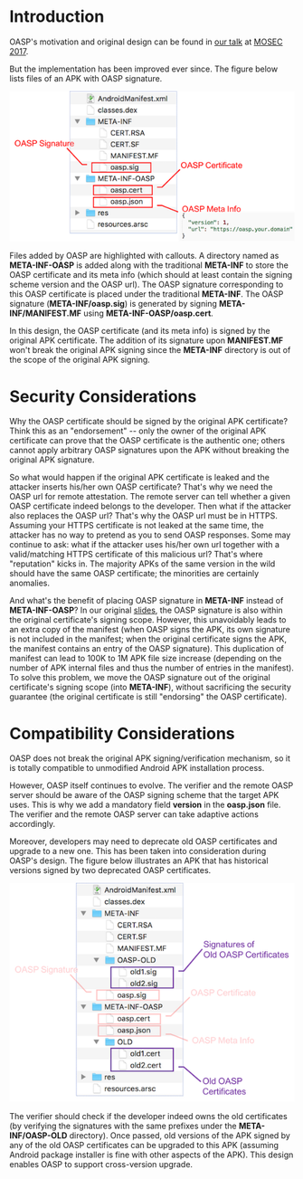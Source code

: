 # Introduction

OASP's motivation and original design can be found in [our talk](mosec17.pdf) at [MOSEC 2017](http://mosec.org).

But the implementation has been improved ever since. The figure below lists files of an APK with OASP signature.

![OASPNormal](oasp_normal.png)

Files added by OASP are highlighted with callouts. A directory named as **META-INF-OASP** is added along with the traditional **META-INF** to store the OASP certificate and its meta info (which should at least contain the signing scheme version and the OASP url). The OASP signature corresponding to this OASP certificate is placed under the traditional **META-INF**. The OASP signature (**META-INF/oasp.sig**) is generated by signing **META-INF/MANIFEST.MF** using **META-INF-OASP/oasp.cert**.

In this design, the OASP certificate (and its meta info) is signed by the original APK certificate. The addition of its signature upon **MANIFEST.MF** won't break the original APK signing since the **META-INF** directory is out of the scope of the original APK signing.

# Security Considerations

Why the OASP certificate should be signed by the original APK certificate? Think this as an "endorsement" -- only the owner of the original APK certificate can prove that the OASP certificate is the authentic one; others cannot apply arbitrary OASP signatures upon the APK without breaking the original APK signature. 

So what would happen if the original APK certificate is leaked and the attacker inserts his/her own OASP certificate? That's why we need the OASP url for remote attestation. The remote server can tell whether a given OASP certificate indeed belongs to the developer. Then what if the attacker also replaces the OASP url? That's why the OASP url must be in HTTPS. Assuming your HTTPS certificate is not leaked at the same time, the attacker has no way to pretend as you to send OASP responses. Some may continue to ask: what if the attacker uses his/her own url together with a valid/matching HTTPS certificate of this malicious url? That's where "reputation" kicks in. The majority APKs of the same version in the wild should have the same OASP certificate; the minorities are certainly anomalies.

And what's the benefit of placing OASP signature in **META-INF** instead of **META-INF-OASP**? In our original [slides](mosec17.pdf), the OASP signature is also within the original certificate's signing scope. However, this unavoidably leads to an extra copy of the manifest (when OASP signs the APK, its own signature is not included in the manifest; when the original certificate signs the APK, the manifest contains an entry of the OASP signature). This duplication of manifest can lead to 100K to 1M APK file size increase (depending on the number of APK internal files and thus the number of entries in the manifest). To solve this problem, we move the OASP signature out of the original certificate's signing scope (into **META-INF**), without sacrificing the security guarantee (the original certificate is still "endorsing" the OASP certificate).


# Compatibility Considerations

OASP does not break the original APK signing/verification mechanism, so it is totally compatible to unmodified Android APK installation process.

However, OASP itself continues to evolve. The verifier and the remote OASP server should be aware of the OASP signing scheme that the target APK uses. This is why we add a mandatory field **version** in the **oasp.json** file. The verifier and the remote OASP server can take adaptive actions accordingly.

Moreover, developers may need to deprecate old OASP certificates and upgrade to a new one. This has been taken into consideration during OASP's design. The figure below illustrates an APK that has historical versions signed by two deprecated OASP certificates.

![OASPUpgrade](oasp_upgrade.png)

The verifier should check if the developer indeed owns the old certificates (by verifying the signatures with the same prefixes under the **META-INF/OASP-OLD** directory). Once passed, old versions of the APK signed by any of the old OASP certificates can be upgraded to this APK (assuming Android package installer is fine with other aspects of the APK). This design enables OASP to support cross-version upgrade.